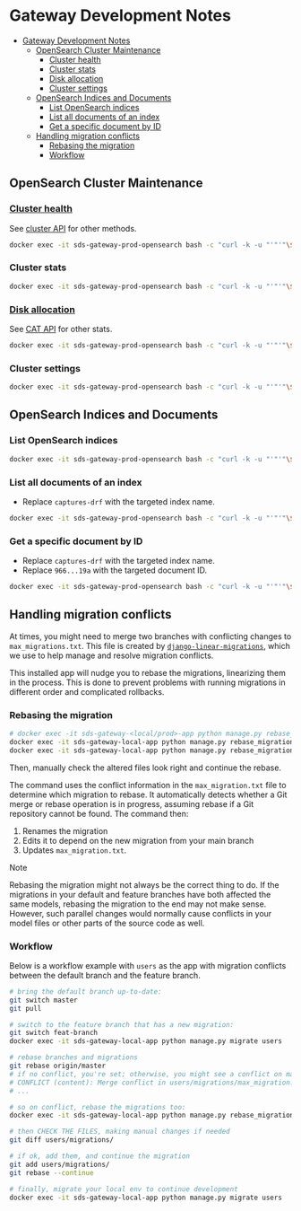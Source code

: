 # Gateway Development Notes

+ [Gateway Development Notes](#gateway-development-notes)
    + [OpenSearch Cluster Maintenance](#opensearch-cluster-maintenance)
        + [Cluster health](#cluster-health)
        + [Cluster stats](#cluster-stats)
        + [Disk allocation](#disk-allocation)
        + [Cluster settings](#cluster-settings)
    + [OpenSearch Indices and Documents](#opensearch-indices-and-documents)
        + [List OpenSearch indices](#list-opensearch-indices)
        + [List all documents of an index](#list-all-documents-of-an-index)
        + [Get a specific document by ID](#get-a-specific-document-by-id)
    + [Handling migration conflicts](#handling-migration-conflicts)
        + [Rebasing the migration](#rebasing-the-migration)
        + [Workflow](#workflow)

## OpenSearch Cluster Maintenance

### [Cluster health](https://docs.opensearch.org/docs/latest/api-reference/cluster-api/cluster-health/)

See [cluster API](https://docs.opensearch.org/docs/latest/api-reference/cluster-api/index/) for other methods.

```bash
docker exec -it sds-gateway-prod-opensearch bash -c "curl -k -u "'"'"\$OPENSEARCH_USER:\$OPENSEARCH_PASSWORD"'"'" https://localhost:9200/_cluster/health" | jq .
```

### Cluster stats

```bash
docker exec -it sds-gateway-prod-opensearch bash -c "curl -k -u "'"'"\$OPENSEARCH_USER:\$OPENSEARCH_PASSWORD"'"'" https://localhost:9200/_cluster/stats" | jq .
```

### [Disk allocation](https://docs.opensearch.org/docs/latest/api-reference/cat/cat-allocation/)

See [CAT API](https://docs.opensearch.org/docs/latest/api-reference/cat/index/) for other stats.

```bash
docker exec -it sds-gateway-prod-opensearch bash -c "curl -k -u "'"'"\$OPENSEARCH_USER:\$OPENSEARCH_PASSWORD"'"'" https://localhost:9200/_cat/allocation?v"
```

### Cluster settings

```bash
docker exec -it sds-gateway-prod-opensearch bash -c "curl -k -u "'"'"\$OPENSEARCH_USER:\$OPENSEARCH_PASSWORD"'"'" https://localhost:9200/_cluster/settings?include_defaults=false" | jq .
```

## OpenSearch Indices and Documents

### List OpenSearch indices

```bash
docker exec -it sds-gateway-prod-opensearch bash -c "curl -k -u "'"'"\$OPENSEARCH_USER:\$OPENSEARCH_PASSWORD"'"'" https://localhost:9200/_cat/indices?v"
```

### List all documents of an index

+ Replace `captures-drf` with the targeted index name.

```bash
docker exec -it sds-gateway-prod-opensearch bash -c "curl -k -u "'"'"\$OPENSEARCH_USER:\$OPENSEARCH_PASSWORD"'"'" -X GET 'https://localhost:9200/captures-drf/_search?size=10000&_source=false' -H 'Content-Type: application/json' -d '{\"query\": {\"match_all\": {}}, \"stored_fields\": []}'" | jq .
```

### Get a specific document by ID

+ Replace `captures-drf` with the targeted index name.
+ Replace `966...19a` with the targeted document ID.

```bash
docker exec -it sds-gateway-prod-opensearch bash -c "curl -k -u "'"'"\$OPENSEARCH_USER:\$OPENSEARCH_PASSWORD"'"'" https://localhost:9200/captures-drf/_doc/966074cf-644f-4598-8ea6-dae217ea719a" | jq .
```

## Handling migration conflicts

At times, you might need to merge two branches with conflicting changes to
`max_migrations.txt`. This file is created by
[`django-linear-migrations`](https://github.com/adamchainz/django-linear-migrations),
which we use to help manage and resolve migration conflicts.

This installed app will nudge you to rebase the migrations, linearizing them in the
process. This is done to prevent problems with running migrations in different order and
complicated rollbacks.

### Rebasing the migration

```bash
# docker exec -it sds-gateway-<local/prod>-app python manage.py rebase_migration <app_name>
docker exec -it sds-gateway-local-app python manage.py rebase_migration users
docker exec -it sds-gateway-local-app python manage.py rebase_migration api_methods
```

Then, manually check the altered files look right and continue the rebase.

The command uses the conflict information in the `max_migration.txt` file to determine
which migration to rebase. It automatically detects whether a Git merge or rebase
operation is in progress, assuming rebase if a Git repository cannot be found. The
command then:

1. Renames the migration
2. Edits it to depend on the new migration from your main branch
3. Updates `max_migration.txt`.

> [!NOTE]
> Rebasing the migration might not always be the correct thing to do. If the
> migrations in your default and feature branches have both affected the same models,
> rebasing the migration to the end may not make sense. However, such parallel changes
> would normally cause conflicts in your model files or other parts of the source code
> as well.

### Workflow

Below is a workflow example with `users` as the app with migration conflicts between
the default branch and the feature branch.

```bash
# bring the default branch up-to-date:
git switch master
git pull

# switch to the feature branch that has a new migration:
git switch feat-branch
docker exec -it sds-gateway-local-app python manage.py migrate users

# rebase branches and migrations
git rebase origin/master
# if no conflict, you're set; otherwise, you might see a conflict on max_migration.txt:
# CONFLICT (content): Merge conflict in users/migrations/max_migration.txt
# ...

# so on conflict, rebase the migrations too:
docker exec -it sds-gateway-local-app python manage.py rebase_migration users

# then CHECK THE FILES, making manual changes if needed
git diff users/migrations/

# if ok, add them, and continue the migration
git add users/migrations/
git rebase --continue

# finally, migrate your local env to continue development
docker exec -it sds-gateway-local-app python manage.py migrate users
```
